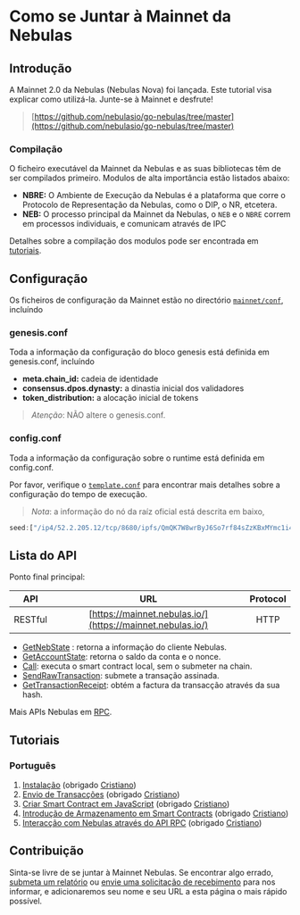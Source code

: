 # Como se Juntar à Mainnet da Nebulas

## Introdução

A Mainnet 2.0 da Nebulas (Nebulas Nova) foi lançada. Este tutorial visa explicar como utilizá-la. Junte-se à Mainnet e desfrute!

> [https://github.com/nebulasio/go-nebulas/tree/master](https://github.com/nebulasio/go-nebulas/tree/master)

### Compilação

O ficheiro executável da Mainnet da Nebulas e as suas bibliotecas têm de ser compilados primeiro. Modulos de alta importância estão listados abaixo:

* **NBRE:** O Ambiente de Execução da Nebulas é a plataforma que corre o Protocolo de Representação da Nebulas, como o DIP, o NR, etcetera.
* **NEB:** O processo principal da Mainnet da Nebulas, o `NEB` e o `NBRE` correm em processos individuais, e comunicam através de IPC

Detalhes sobre a compilação dos modulos pode ser encontrada em [tutoriais](http://wiki.nebulas.io/en/latest/go-nebulas/tutorials/01-installation.html#compile-nebulas).
  
## Configuração

Os ficheiros de configuração da Mainnet estão no directório [`mainnet/conf`](https://github.com/nebulasio/go-nebulas/tree/master/mainnet/conf), incluíndo

### genesis.conf

Toda a informação da configuração do bloco genesis está definida em genesis.conf, incluíndo

* **meta.chain\_id:** cadeia de identidade
* **consensus.dpos.dynasty:** a dinastia inicial dos validadores
* **token\_distribution:** a alocação inicial de tokens

> _Atenção_: NÃO altere o genesis.conf.

### config.conf

Toda a informação da configuração sobre o runtime está definida em config.conf.

Por favor, verifique o [`template.conf`](https://github.com/smalloranges/wiki/tree/887270957eb99d971309610bc1fdafb6a2d9d552/resources/conf/template.conf) para encontrar mais detalhes sobre a configuração do tempo de execução.

> _Nota_: a informação do nó da raíz oficial está descrita em baixo,

```javascript
seed:["/ip4/52.2.205.12/tcp/8680/ipfs/QmQK7W8wrByJ6So7rf84sZzKBxMYmc1i4a7JZsne93ysz5","/ip4/52.56.55.238/tcp/8680/ipfs/QmVy9AHxBpd1iTvECDR7fvdZnqXeDhnxkZJrKsyuHNYKAh","/ip4/13.251.33.39/tcp/8680/ipfs/QmVm5CECJdPAHmzJWN2X7tP335L5LguGb9QLQ78riA9gw3"]
```

## Lista do API

Ponto final principal:

| API | URL | Protocol |
| --- | :---: | :---: |
| RESTful | [https://mainnet.nebulas.io/](https://mainnet.nebulas.io/) | HTTP |

* [GetNebState](https://github.com/nebulasio/wiki/blob/master/rpc.md#getnebstate) : retorna a informação do cliente Nebulas.
* [GetAccountState](https://github.com/nebulasio/wiki/blob/master/rpc.md#getaccountstate): retorna o saldo da conta e o nonce.
* [Call](https://github.com/nebulasio/wiki/blob/master/rpc.md#call): executa o smart contract local, sem o submeter na chain.
* [SendRawTransaction](https://github.com/nebulasio/wiki/blob/master/rpc.md#sendrawtransaction): submete a transação assinada.
* [GetTransactionReceipt](https://github.com/nebulasio/wiki/blob/master/rpc.md#gettransactionreceipt): obtém a factura da transacção através da sua hash.

Mais APIs Nebulas em [RPC](https://github.com/nebulasio/wiki/blob/master/rpc.md).

## Tutoriais

### Português

1. [Instalação](https://github.com/nebulasio/wiki/blob/master/tutorials/%5BPortugues%5D%20Nebulas%20101%20-%2001%20Instalacao.md) \(obrigado [Cristiano](https://github.com/crisbrm)\)
2. [Envio de Transacções](https://github.com/nebulasio/wiki/blob/master/tutorials/%5BPortugues%5D%20Nebulas%20101%20-%2002%20Transacao.md) \(obrigado [Cristiano](https://github.com/crisbrm)\)
3. [Criar Smart Contract em JavaScript](https://github.com/nebulasio/wiki/blob/master/tutorials/%5BPortugues%5D%20Nebulas%20101%20-%2003%20Smart%20Contracts%20JavaScript.md) \(obrigado [Cristiano](https://github.com/crisbrm)\)
4. [Introdução de Armazenamento em Smart Contracts](https://github.com/nebulasio/wiki/blob/master/tutorials/%5BPortugues%5D%20Nebulas%20101%20-%2004%20Armazenamento%20Smart%20Contract.md) \(obrigado [Cristiano](https://github.com/crisbrm)\)
5. [Interacção com Nebulas através do API RPC](https://github.com/nebulasio/wiki/blob/master/tutorials/%5BPortugues%5D%20Nebulas%20101%20-%2005%20Interacao%20com%20Nebulas%20por%20API%20RPC.md) \(obrigado [Cristiano](https://github.com/crisbrm)\)


## Contribuição

Sinta-se livre de se juntar à Mainnet Nebulas. Se encontrar algo errado, [submeta um relatório](https://github.com/nebulasio/go-nebulas/issues/new) ou [envie uma solicitação de recebimento](https://github.com/nebulasio/go-nebulas/pulls) para nos informar, e adicionaremos seu nome e seu URL a esta página o mais rápido possível.


